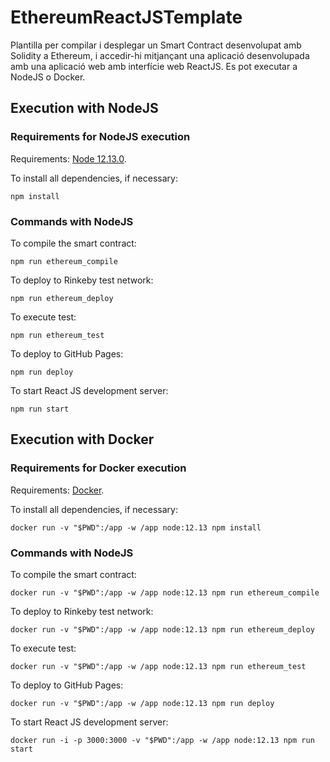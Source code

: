 # EthereumReactJSTemplate
Plantilla per compilar i desplegar un Smart Contract desenvolupat amb Solidity a Ethereum, i accedir-hi mitjançant una aplicació desenvolupada amb una aplicació web amb interfície web ReactJS. Es pot executar a NodeJS o Docker.

## Execution with NodeJS

### Requirements for NodeJS execution
Requirements: [Node 12.13.0](https://nodejs.org/en/download/).

To install all dependencies, if necessary:
```
npm install
```

### Commands with NodeJS
To compile the smart contract:
```
npm run ethereum_compile
```

To deploy to Rinkeby test network:
```
npm run ethereum_deploy
```

To execute test:
```
npm run ethereum_test
```

To deploy to GitHub Pages:
```
npm run deploy
```

To start React JS development server:
```
npm run start
```

## Execution with Docker

### Requirements for Docker execution
Requirements: [Docker](https://docs.docker.com/get-docker/).

To install all dependencies, if necessary:
```
docker run -v "$PWD":/app -w /app node:12.13 npm install
```

### Commands with NodeJS
To compile the smart contract:
```
docker run -v "$PWD":/app -w /app node:12.13 npm run ethereum_compile
```

To deploy to Rinkeby test network:
```
docker run -v "$PWD":/app -w /app node:12.13 npm run ethereum_deploy
```

To execute test:
```
docker run -v "$PWD":/app -w /app node:12.13 npm run ethereum_test
```

To deploy to GitHub Pages:
```
docker run -v "$PWD":/app -w /app node:12.13 npm run deploy
```

To start React JS development server:
```
docker run -i -p 3000:3000 -v "$PWD":/app -w /app node:12.13 npm run start
```
